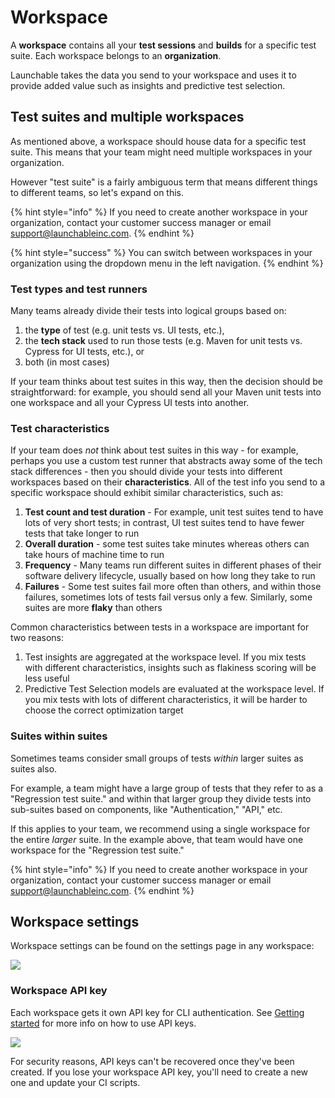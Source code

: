 # Workspace

A **workspace** contains all your **test sessions** and **builds** for a specific test suite. Each workspace belongs to an **organization**.

Launchable takes the data you send to your workspace and uses it to provide added value such as insights and predictive test selection.

## Test suites and multiple workspaces

As mentioned above, a workspace should house data for a specific test suite. This means that your team might need multiple workspaces in your organization.

However "test suite" is a fairly ambiguous term that means different things to different teams, so let's expand on this.

{% hint style="info" %}
If you need to create another workspace in your organization, contact your customer success manager or email [support@launchableinc.com](mailto:support@launchableinc.com).
{% endhint %}

{% hint style="success" %}
You can switch between workspaces in your organization using the dropdown menu in the left navigation.
{% endhint %}

### Test types and test runners

Many teams already divide their tests into logical groups based on:

1. the **type** of test (e.g. unit tests vs. UI tests, etc.),
2. the **tech stack** used to run those tests (e.g. Maven for unit tests vs. Cypress for UI tests, etc.), or
3. both (in most cases)

If your team thinks about test suites in this way, then the decision should be straightforward: for example, you should send all your Maven unit tests into one workspace and all your Cypress UI tests into another.

### Test characteristics

If your team does _not_ think about test suites in this way - for example, perhaps you use a custom test runner that abstracts away some of the tech stack differences - then you should divide your tests into different workspaces based on their **characteristics**. All of the test info you send to a specific workspace should exhibit similar characteristics, such as:

1. **Test count and test duration** - For example, unit test suites tend to have lots of very short tests; in contrast, UI test suites tend to have fewer tests that take longer to run
2. **Overall duration** - some test suites take minutes whereas others can take hours of machine time to run
3. **Frequency** - Many teams run different suites in different phases of their software delivery lifecycle, usually based on how long they take to run
4. **Failures** - Some test suites fail more often than others, and within those failures, sometimes lots of tests fail versus only a few. Similarly, some suites are more **flaky** than others

Common characteristics between tests in a workspace are important for two reasons:

1. Test insights are aggregated at the workspace level. If you mix tests with different characteristics, insights such as flakiness scoring will be less useful
2. Predictive Test Selection models are evaluated at the workspace level. If you mix tests with lots of different characteristics, it will be harder to choose the correct optimization target

### Suites within suites

Sometimes teams consider small groups of tests _within_ larger suites as suites also.

For example, a team might have a large group of tests that they refer to as a "Regression test suite." and within that larger group they divide tests into sub-suites based on components, like "Authentication," "API," etc.

If this applies to your team, we recommend using a single workspace for the entire _larger_ suite. In the example above, that team would have one workspace for the "Regression test suite."

{% hint style="info" %}
If you need to create another workspace in your organization, contact your customer success manager or email [support@launchableinc.com](mailto:support@launchableinc.com).
{% endhint %}

## Workspace settings

Workspace settings can be found on the settings page in any workspace:

![](../.gitbook/assets/launchable\_settings\_20220613.png)

### Workspace API key

Each workspace gets it own API key for CLI authentication. See [Getting started](../getting-started/#setting-your-api-key) for more info on how to use API keys.

![](../.gitbook/assets/launchable\_API\_key\_setting\_20210613.png)

For security reasons, API keys can't be recovered once they've been created. If you lose your workspace API key, you'll need to create a new one and update your CI scripts.
